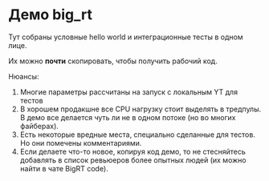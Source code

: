 # Демо big_rt

Тут собраны условные hello world и интеграционные тесты в одном лице.

Их можно __почти__ скопировать, чтобы получить рабочий код.

Нюансы:
1) Многие параметры рассчитаны на запуск с локальным YT для тестов
2) В хорошем продакшне все CPU нагрузку стоит выделять в тредпулы. В демо все делается чуть ли не в одном потоке (но во многих файберах).
3) Есть некоторые вредные места, специально сделанные для тестов. Но они помечены комментариями.
4) Если делаете что-то новое, копируя код демо, то не стесняйтесь добавлять в список ревьюеров более опытных людей (их можно найти в чате BigRT code).

